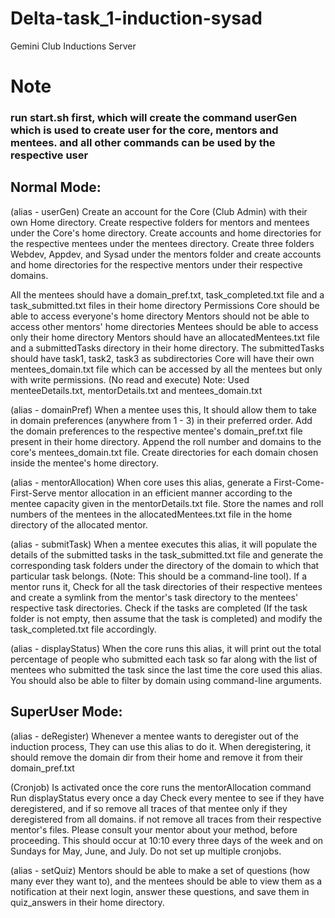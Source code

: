 # Delta-task_1-induction-sysad
Gemini Club Inductions Server

# Note
### run start.sh first, which will create the command userGen which is used to create user for the core, mentors and mentees. and all other commands can be used by the respective user


## Normal Mode:
(alias - userGen) Create an account for the Core (Club Admin) with their own Home directory. Create respective folders for mentors and mentees under the Core's home directory. Create accounts and home directories for the respective mentees under the mentees directory. Create three folders Webdev, Appdev, and Sysad under the mentors folder and create accounts and home directories for the respective mentors under their respective domains.

All the mentees should have a domain_pref.txt, task_completed.txt file and a task_submitted.txt files in their home directory
Permissions
Core should be able to access everyone's home directory
Mentors should not be able to access other mentors' home directories
Mentees should be able to access only their home directory
Mentors should have an allocatedMentees.txt file and a submittedTasks directory in their home directory. The submittedTasks should have task1, task2, task3 as subdirectories
Core will have their own mentees_domain.txt file which can be accessed by all the mentees but only with write permissions. (No read and execute)
Note: Used menteeDetails.txt, mentorDetails.txt and mentees_domain.txt

(alias - domainPref) When a mentee uses this, It should allow them to take in domain preferences (anywhere from 1 - 3) in their preferred order. Add the domain preferences to the respective mentee's domain_pref.txt file present in their home directory. Append the roll number and domains to the core's mentees_domain.txt file. Create directories for each domain chosen inside the mentee's home directory.

(alias - mentorAllocation) When core uses this alias, generate a First-Come-First-Serve mentor allocation in an efficient manner according to the mentee capacity given in the mentorDetails.txt file. Store the names and roll numbers of the mentees in the allocatedMentees.txt file in the home directory of the allocated mentor.

(alias - submitTask) When a mentee executes this alias, it will populate the details of the submitted tasks in the task_submitted.txt file and generate the corresponding task folders under the directory of the domain to which that particular task belongs. (Note: This should be a command-line tool). If a mentor runs it, Check for all the task directories of their respective mentees and create a symlink from the mentor's task directory to the mentees' respective task directories. Check if the tasks are completed (If the task folder is not empty, then assume that the task is completed) and modify the task_completed.txt file accordingly.

(alias - displayStatus) When the core runs this alias, it will print out the total percentage of people who submitted each task so far along with the list of mentees who submitted the task since the last time the core used this alias. You should also be able to filter by domain using command-line arguments.


## SuperUser Mode:
(alias - deRegister) Whenever a mentee wants to deregister out of the induction process, They can use this alias to do it. When deregistering, it should remove the domain dir from their home and remove it from their domain_pref.txt


(Cronjob) Is activated once the core runs the mentorAllocation command
Run displayStatus every once a day
Check every mentee to see if they have deregistered, and if so remove all traces of that mentee only if they deregistered from all domains. if not remove all traces from their respective mentor's files. Please consult your mentor about your method, before proceeding. This should occur at 10:10 every three days of the week and on Sundays for May, June, and July. Do not set up multiple cronjobs.


(alias - setQuiz) Mentors should be able to make a set of questions (how many ever they want to), and the mentees should be able to view them as a notification at their next login, answer these questions, and save them in quiz_answers in their home directory.


